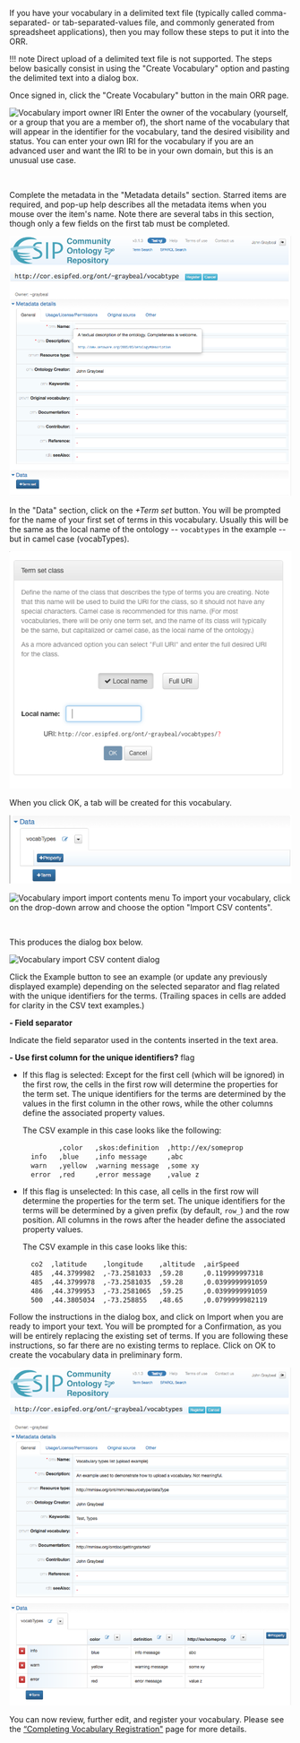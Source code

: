 If you have your vocabulary in a delimited text file 
(typically called comma-separated- or tab-separated-values file, and commonly generated
from spreadsheet applications), 
then you may follow these steps to put it into the ORR. 

!!! note
    Direct upload of a delimited text file is not supported.
    The steps below basically consist in using the "Create Vocabulary" option
    and pasting the delimited text into a dialog box.

Once signed in, click the "Create Vocabulary" button in the main ORR page. 

<img class="smallfloatright" alt="Vocabulary import owner IRI" src="../../img/owner-iri-vis-status-dialog.png">
Enter the owner of the vocabulary (yourself, or a group that you are a member of), 
the short name of the vocabulary that will appear in the identifier for the vocabulary,
tand the desired visibility and status. 
You can enter your own IRI for the vocabulary if you are an advanced user and want the IRI to be in your own domain, 
but this is an unusual use case.
<p class="clearfix">&nbsp;</p>

Complete the metadata in the "Metadata details" section. 
Starred items are required, and pop-up help describes all the metadata items when you mouse over the item's name. 
Note there are several tabs in this section, though only a few fields on the first tab must be completed.

![Vocabulary import metadata entry](../img/cor/cor-vocabulary-import-metadata-entry-20170108.png)

In the "Data" section, click on the *+Term set* button. 
You will be prompted for the name of your first set of terms in this vocabulary. 
Usually this will be the same as the local name of the ontology -- `vocabtypes` in the example -- but in camel case (vocabTypes). 

![Vocabulary import term set class](../img/cor/cor-vocabulary-import-term-set-class-20170108.png)

When you click OK, a tab will be created for this vocabulary. 

![Vocabulary import term set class tab](../img/cor/cor-vocabulary-import-term-set-class-tab-20170108.png)

<img class="smallfloatright" alt="Vocabulary import import contents menu" src="../../img/cor/cor-vocabulary-import-contents-menu-20170108.png">
To import your vocabulary, click on the drop-down arrow and choose the option "Import CSV contents". 


<p class="clearfix">&nbsp;</p>

This produces the dialog box below.

![Vocabulary import CSV content dialog](/img/v2r-import-csv-dialog.png) 

Click the Example button to see an example (or update any previously displayed example) depending on
the selected separator and flag related with the unique identifiers for the terms.
(Trailing spaces in cells are added for clarity in the CSV text examples.)

**- Field separator** 

Indicate the field separator used in the contents inserted in the text area. 

**- Use first column for the unique identifiers?** flag

- If this flag is selected: 
Except for the first cell (which will be ignored) in the first row, the cells in the first row
will determine the properties for the term set.
The unique identifiers for the terms are determined by the values in the first column in the other rows,
while the other columns define the associated property values.

    The CSV example in this case looks like the following:
    
               ,color   ,skos:definition  ,http://ex/someprop
        info   ,blue    ,info message     ,abc
        warn   ,yellow  ,warning message  ,some xy
        error  ,red     ,error message    ,value z

- If this flag is unselected: 
In this case, all cells in the first row will determine the properties for the term set.
The unique identifiers for the terms will be determined by a given prefix (by default, `row_`)
and the row position.
All columns in the rows after the header define the associated property values.

    The CSV example in this case looks like this:
                
        co2  ,latitude    ,longitude    ,altitude  ,airSpeed
        485  ,44.3799982  ,-73.2581033  ,59.28     ,0.119999997318
        485  ,44.3799978  ,-73.2581035  ,59.28     ,0.0399999991059
        486  ,44.3799953  ,-73.2581065  ,59.25     ,0.0399999991059
        500  ,44.3805034  ,-73.258855   ,48.65     ,0.0799999982119                

Follow the instructions in the dialog box, and click on Import when you are ready to import your text. 
You will be prompted for a Confirmation, as you will be entirely replacing the existing set of terms. 
If you are following these instructions, so far there are no existing terms to replace. 
Click on OK to create the vocabulary data in preliminary form.

![Vocabulary import preliminary vocabulary before upload](../img/cor/cor-vocabulary-import-preliminary-vocabulary-before-upload-20170108.png)

You can now review, further edit, and register your vocabulary. 
Please see the [“Completing Vocabulary Registration"](/vocab/register) page for more details.

